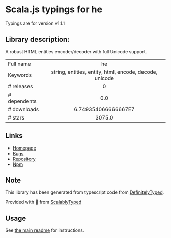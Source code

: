 
# Scala.js typings for he

Typings are for version v1.1.1

## Library description:
A robust HTML entities encoder/decoder with full Unicode support.

|                    |                 |
| ------------------ | :-------------: |
| Full name          | he |
| Keywords           | string, entities, entity, html, encode, decode, unicode |
| # releases         | 0 |
| # dependents       | 0.0 |
| # downloads        | 6.749354066666667E7 |
| # stars            | 3075.0 |

## Links
- [Homepage](https://mths.be/he)
- [Bugs](https://github.com/mathiasbynens/he/issues)
- [Repository](https://github.com/mathiasbynens/he)
- [Npm](https://www.npmjs.com/package/he)
    


## Note
This library has been generated from typescript code from [DefinitelyTyped](https://definitelytyped.org).

Provided with :purple_heart: from [ScalablyTyped](https://github.com/oyvindberg/ScalablyTyped)

## Usage
See [the main readme](../../readme.md) for instructions.


